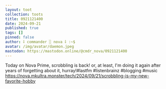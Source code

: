 ```yaml
---
layout: toot
collection: toots
title: 0921121400
date: 2024-09-21
published: true
tags: []
pinned: false
author: ⸸ commander ░ nova ⸸ :~$
avatar: /img/avatar/daemon.jpeg
mastodon: https://mastodon.online/@cmdr_nova/0921121400
---
```


Today on Nova Prime, scrobbling is back! or, at least, I'm doing it again after years of forgetting about it, hurray!#lastfm #listenbrainz #blogging #music https://nova.mkultra.monster/tech/2024/09/21/scrobbling-is-my-new-favorite-hobby
